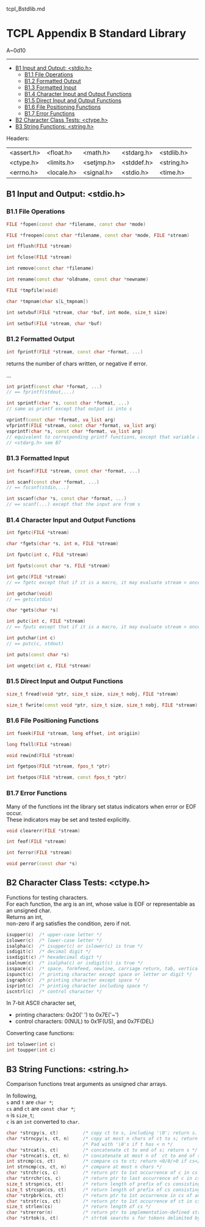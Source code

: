 tcpl_Bstdlib.md

TCPL Appendix B Standard Library
================================================================================

A~0d10

--------------------------------------------------------------------------------

- [B1 Input and Output: <stdio.h>](#b1-input-and-output-stdioh)
  - [B1.1 File Operations](#b11-file-operations)
  - [B1.2 Formatted Output](#b12-formatted-output)
  - [B1.3 Formatted Input](#b13-formatted-input)
  - [B1.4 Character Input and Output Functions](#b14-character-input-and-output-functions)
  - [B1.5 Direct Input and Output Functions](#b15-direct-input-and-output-functions)
  - [B1.6 File Positioning Functions](#b16-file-positioning-functions)
  - [B1.7 Error Functions](#b17-error-functions)
- [B2 Character Class Tests: <ctype.h>](#b2-character-class-tests-ctypeh)
- [B3 String Functions: <string.h>](#b3-string-functions-stringh)

Headers:

|            |            |            |            |            |
| ---------- | ---------- | ---------- | ---------- | ---------- |
| <assert.h> | <float.h>  | <math.h>   | <stdarg.h> | <stdlib.h> |
| <ctype.h>  | <limits.h> | <setjmp.h> | <stddef.h> | <string.h> |
| <errno.h>  | <locale.h> | <signal.h> | <stdio.h>  | <time.h>   |

B1 Input and Output: <stdio.h>
--------------------------------------------------------------------------------

### B1.1 File Operations

```cxx
FILE *fopen(const char *filename, const char *mode)
```

```cxx
FILE *freopen(const char *filename, const char *mode, FILE *stream)
```

```cxx
int fflush(FILE *stream)
```

```cxx
int fclose(FILE *stream)
```

```cxx
int remove(const char *filename)
```

```cxx
int rename(const char *oldname, const char *newname)
```

```cxx
FILE *tmpfile(void)
```

```cxx
char *tmpnam(char s[L_tmpnam])
```

```cxx
int setvbuf(FILE *stream, char *buf, int mode, size_t size)
```

```cxx
int setbuf(FILE *stream, char *buf)
```

### B1.2 Formatted Output

```cxx
int fprintf(FILE *stream, const char *format, ...)
```

returns the number of chars written, or negative if error.

...

```cxx
int printf(const char *format, ...)
// == fprintf(stdout,...)

int sprintf(char *s, const char *format, ...)
// same as printf except that output is into s

vprintf(const char *format, va_list arg)
vfprintf(FILE *stream, const char *format, va_list arg)
vsprintf(char *s, const char *format, va_list arg)
// equivalent to corresponding printf functions, except that variable argument list is replaced by `arg`
// <stdarg.h> see B7
```

### B1.3 Formatted Input

```cxx
int fscanf(FILE *stream, const char *format, ...)

int scanf(const char *format, ...)
// == fscsnf(stdin,...)

int sscanf(char *s, const char *format, ...)
// == scanf(...) except that the input are from s
```

### B1.4 Character Input and Output Functions

```cxx
int fgetc(FILE *stream)

char *fgets(char *s, int n, FILE *stream)

int fputc(int c, FILE *stream)

int fputs(const char *s, FILE *stream)

int getc(FILE *stream)
// == fgetc except that if it is a macro, it may evaluate stream > once

int getchar(void)
// == getc(stdin)

char *gets(char *s)

int putc(int c, FILE *stream)
// == fputc except that if it is a macro, it may evaluate stream > once

int putchar(int c)
// == putc(c, stdout)

int puts(const char *s)

int ungetc(int c, FILE *stream)
```

### B1.5 Direct Input and Output Functions

```cxx
size_t fread(void *ptr, size_t size, size_t nobj, FILE *stream)

size_t fwrite(const void *ptr, size_t size, size_t nobj, FILE *stream)
```

### B1.6 File Positioning Functions

```cxx
int fseek(FILE *stream, long offset, int origiin)

long ftell(FILE *stream)

void rewind(FILE *stream)

int fgetpos(FILE *stream, fpos_t *ptr)

int fsetpos(FILE *stream, const fpos_t *ptr)
```

### B1.7 Error Functions

Many of the functions int the library set status indicators when error or EOF occur.  
These indicators may be set and tested explicitly.

```cxx
void clearerr(FILE *stream)

int feof(FILE *stream)

int ferror(FILE *stream)

void perror(const char *s)
```

B2 Character Class Tests: <ctype.h>
--------------------------------------------------------------------------------

Functions for testing characters.  
For each function, the arg is an int, whose value is EOF or representable as an unsigned char.  
Returns an int,  
non-zero if arg satisfies the condition, zero if not.

```cxx
isupper(c)  /* upper-case letter */
islower(c)  /* lower-case letter */
isalpha(c)  /* isupper(c) or islower(c) is true */
isdigit(c)  /* decimal digit */
isxdigit(c) /* hexadecimal digit */
isalnum(c)  /* isalpha(c) or isdigit(c) is true */
isspace(c)  /* space, formfeed, newline, carriage return, tab, vertical tab */
ispunct(c)  /* printing character except space or letter or digit */
isgraph(c)  /* printing character except space */
isprint(c)  /* printing character including space */
iscntrl(c)  /* control character */
```

In 7-bit ASCII character set,

- printing characters: 0x20(' ') to 0x7E('~')
- control characters: 0(NUL) to 0x1F(US), and 0x7F(DEL)

Converting case functions:

```cxx
int tolower(int c)
int toupper(int c)
```

B3 String Functions: <string.h>
--------------------------------------------------------------------------------

Comparison functions treat arguments as unsigned char arrays.

In following,  
`s` and `t` are `char *`;  
`cs` and `ct` are `const char *`;  
`n` is `size_t`;  
`c` is an `int` converted to `char`.

```cxx
char *strcpy(s, ct)         /* copy ct to s, including '\0'; return s. */
char *strncpy(s, ct, n)     /* copy at most n chars of ct to s; return s. */
                            /* Pad with '\0's if t has < n */
char *strcat(s, ct)         /* concatenate ct to end of s; return s */
char *strncat(s, ct, n)     /* concatenate at most n of  ct to end of s; return s */
int strcmp(cs, ct)          /* compare cs to ct; return <0/0/>0 if cs</==/>ct */
int strncmp(cs, ct, n)      /* compare at most n chars */
char *strchr(cs, c)         /* return ptr to 1st occurrence of c in cs or NULL */
char *strrchr(cs, c)        /* return ptr to last occurrence of c in cs or NULL */
size_t strspn(cs, ct)       /* return length of prefix of cs consisting of chars in ct */
size_t strcspn(cs, ct)      /* return length of prefix of cs consisting of chars not in ct */
char *strpbrk(cs, ct)       /* return ptr to 1st occurrence in cs of any char of ct, or NULL */
char *strstr(cs, ct)        /* return ptr to 1st occurrence of ct in cs, or NULL */
size_t strlen(cs)           /* return length of cs */
char *strerror(n)           /* return ptr to implementation-defined string corresponding to error n */
char *strtok(s, ct)         /* strtok searchs s for tokens delimited by chars from ct; see below */
```


